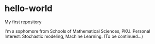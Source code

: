 # hello-world
My first repository

I'm a sophomore from Schools of Mathematical Sciences, PKU.
Personal Interest: Stochastic modeling, Machine Learning.
(To be continued...)

